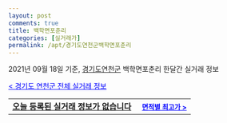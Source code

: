 ```yaml
---
layout: post
comments: true
title: 백학면포춘리
categories: [실거래가]
permalink: /apt/경기도연천군백학면포춘리
---
```


2021년 09월 18일 기준, <a href="/apt/경기도연천군">경기도연천군</a> 백학면포춘리 한달간 실거래 정보

<a style="color: blue;" href="/apt/경기도연천군">< 경기도 연천군 전체 실거래 정보</a>
<!---- start ---->
<table>
  <tr>
    <td colspan="4" style="font-weight: bold;"><a href="/apt/경기도연천군백학면포춘리{name_without_space}">오늘 등록된 실거래 정보가 없습니다</a> &nbsp;&nbsp;&nbsp; <a style="color: blue; font-size: smaller;" href="/apt/경기도연천군백학면포춘리{name_without_space}">면적별 최고가 ></a></td>
  </tr>
    
</table>
<!---- end ---->
    